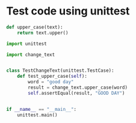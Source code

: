 # Test code using unittest

```python
def upper_case(text):
    return text.upper()
```

```python
import unittest

import change_text


class TestChangeText(unittest.TestCase):
    def test_upper_case(self):
        word = "good day"
        result = change_text.upper_case(word)
        self.assertEqual(result, "GOOD DAY")


if __name__ == "__main__":
    unittest.main()
```
